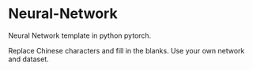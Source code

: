 # Neural-Network
Neural Network template in python pytorch. 

Replace Chinese characters and fill in the blanks.
Use your own network and dataset.
